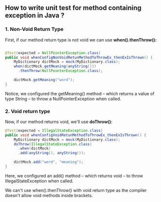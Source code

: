 ## How to write unit test for method containing exception in Java ? ##
### 1. Non-Void Return Type ###
First, if our method return type is not void we can use <b>when().thenThrow(): </b>
```java

@Test(expected = NullPointerException.class)
public void whenConfigNonVoidRetunMethodToThrowEx_thenExIsThrown() {
    MyDictionary dictMock = mock(MyDictionary.class);
    when(dictMock.getMeaning(anyString()))
      .thenThrow(NullPointerException.class);
 
    dictMock.getMeaning("word");
}
```
Notice, we configured the getMeaning() method – which returns a value of type String – to throw a NullPointerException when called.

### 2. Void return type ###
Now, if our method returns void, we'll use <b> doThrow(): </b>
```java
@Test(expected = IllegalStateException.class)
public void whenConfigVoidRetunMethodToThrowEx_thenExIsThrown() {
    MyDictionary dictMock = mock(MyDictionary.class);
    doThrow(IllegalStateException.class)
      .when(dictMock)
      .add(anyString(), anyString());
 
    dictMock.add("word", "meaning");
}
```
Here, we configured an add() method – which returns void – to throw IllegalStateException when called.

We can't use when().thenThrow() with void return type as the compiler doesn't allow void methods inside brackets.